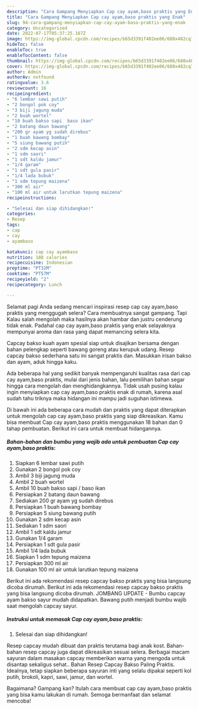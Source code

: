 ```yaml
---
description: "Cara Gampang Menyiapkan Cap cay ayam,baso praktis yang Enak"
title: "Cara Gampang Menyiapkan Cap cay ayam,baso praktis yang Enak"
slug: 94-cara-gampang-menyiapkan-cap-cay-ayam-baso-praktis-yang-enak
category: Uncategorized
date: 2022-07-17T05:37:25.167Z
image: https://img-global.cpcdn.com/recipes/b65d3391f402ee06/680x482cq70/cap-cay-ayambaso-praktis-foto-resep-utama.jpg
hideToc: false
enableToc: true
enableTocContent: false
thumbnail: https://img-global.cpcdn.com/recipes/b65d3391f402ee06/680x482cq70/cap-cay-ayambaso-praktis-foto-resep-utama.jpg
cover: https://img-global.cpcdn.com/recipes/b65d3391f402ee06/680x482cq70/cap-cay-ayambaso-praktis-foto-resep-utama.jpg
author: Admin
authorAv: notfound
ratingvalue: 3.6
reviewcount: 16
recipeingredient:
- "6 lembar sawi putih"
- "2 bongol pok coy"
- "3 biji jagung muda"
- "2 buah wortel"
- "10 buah bakso sapi  baso ikan"
- "2 batang daun bawang"
- "200 gr ayam yg sudah direbus"
- "1 buah bawang bombay"
- "5 siung bawang putih"
- "2 sdm kecap asin"
- "1 sdm saori"
- "1 sdt kaldu jamur"
- "1/4 garam"
- "1 sdt gula pasir"
- "1/4 lada bubuk"
- "1 sdm tepung maizena"
- "300 ml air"
- "100 ml air untuk larutkan tepung maizena"
recipeinstructions:

- "Selesai dan siap dihidangkan!"
categories:
- Resep
tags:
- cap
- cay
- ayambaso

katakunci: cap cay ayambaso 
nutrition: 188 calories
recipecuisine: Indonesian
preptime: "PT32M"
cooktime: "PT57M"
recipeyield: "2"
recipecategory: Lunch

---
```



Selamat pagi Anda sedang mencari inspirasi resep cap cay ayam,baso praktis yang menggugah selera? Cara membuatnya sangat gampang. Tapi Kalau salah mengolah maka hasilnya akan hambar dan justru cenderung tidak enak. Padahal cap cay ayam,baso praktis yang enak selayaknya mempunyai aroma dan rasa yang dapat memancing selera kita.


Capcay bakso kuah ayam spesial siap untuk disajikan bersama dengan bahan pelengkap seperti bawang goreng atau kerupuk udang. Resep capcay bakso sederhana satu ini sangat praktis dan. Masukkan irisan bakso dan ayam, aduk hingga kaku.

Ada beberapa hal yang sedikit banyak mempengaruhi kualitas rasa dari cap cay ayam,baso praktis, mulai dari jenis bahan, lalu pemilihan bahan segar hingga cara mengolah dan menghidangkannya. Tidak usah pusing kalau ingin menyiapkan cap cay ayam,baso praktis enak di rumah, karena asal sudah tahu triknya maka hidangan ini mampu jadi suguhan istimewa.


Di bawah ini ada beberapa cara mudah dan praktis yang dapat diterapkan untuk mengolah cap cay ayam,baso praktis yang siap dikreasikan. Kamu bisa membuat Cap cay ayam,baso praktis menggunakan 18 bahan dan 0 tahap pembuatan. Berikut ini cara untuk membuat hidangannya.

<!--inarticleads1-->

##### Bahan-bahan dan bumbu yang wajib ada untuk pembuatan Cap cay ayam,baso praktis:

1. Siapkan 6 lembar sawi putih
1. Gunakan 2 bongol pok coy
1. Ambil 3 biji jagung muda
1. Ambil 2 buah wortel
1. Ambil 10 buah bakso sapi / baso ikan
1. Persiapkan 2 batang daun bawang
1. Sediakan 200 gr ayam yg sudah direbus
1. Persiapkan 1 buah bawang bombay
1. Persiapkan 5 siung bawang putih
1. Gunakan 2 sdm kecap asin
1. Sediakan 1 sdm saori
1. Ambil 1 sdt kaldu jamur
1. Gunakan 1/4 garam
1. Persiapkan 1 sdt gula pasir
1. Ambil 1/4 lada bubuk
1. Siapkan 1 sdm tepung maizena
1. Persiapkan 300 ml air
1. Gunakan 100 ml air untuk larutkan tepung maizena


Berikut ini ada rekomendasi resep capcay bakso praktis yang bisa langsung dicoba dirumah. Berikut ini ada rekomendasi resep capcay bakso praktis yang bisa langsung dicoba dirumah. JOMBANG UPDATE - Bumbu capcay ayam bakso sayur mudah didapatkan. Bawang putih menjadi bumbu wajib saat mengolah capcay sayur. 

<!--inarticleads2-->

##### Instruksi untuk memasak Cap cay ayam,baso praktis:


1. Selesai dan siap dihidangkan!

Resep capcay mudah dibuat dan praktis terutama bagi anak kost. Bahan-bahan resep capcay juga dapat dikreasikan sesuai selera. Berbagai macam sayuran dalam masakan capcay memberikan warna yang mengoda untuk disantap sekaligus sehat.. Bahan Resep Capcay Bakso Paling Praktis. Idealnya, tetap siapkan beberapa sayuran inti yang selalu dipakai seperti kol putih, brokoli, kapri, sawi, jamur, dan wortel. 

Bagaimana? Gampang kan? Itulah cara membuat cap cay ayam,baso praktis yang bisa kamu lakukan di rumah. Semoga bermanfaat dan selamat mencoba!
